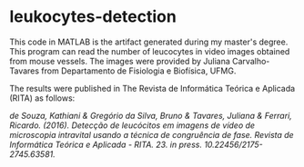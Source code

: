 # leukocytes-detection
This code in MATLAB is the artifact generated during my master's degree. This program can read the number of leucocytes in video images obtained from mouse vessels. 
The images were provided by Juliana Carvalho-Tavares from Departamento de Fisiologia e Biofísica, UFMG.

The results were published in The Revista de Informática Teórica e Aplicada (RITA) as follows:

*de Souza, Kathiani & Gregório da Silva, Bruno & Tavares, Juliana & Ferrari, Ricardo. (2016). 
Detecção de leucócitos em imagens de vídeo de microscopia intravital usando a técnica de congruência de fase. 
Revista de Informática Teórica e Aplicada - RITA. 23. in press. 10.22456/2175-2745.63581.*

